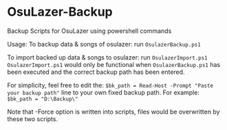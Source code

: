 # OsuLazer-Backup
Backup Scripts for OsuLazer using powershell commands

Usage:
To backup data & songs of osulazer:
run `OsulazerBackup.ps1`

To import backed up data & songs to osulazer:
run `OsulazerImport.ps1`
`OsulazerImport.ps1` would only be functional when `OsulazerBackup.ps1` has been executed and the correct backup path has been entered.

For simplicity, feel free to edit the:
`$bk_path = Read-Host -Prompt "Paste your backup path"`
line to your own fixed backup path.
For example:
`$bk_path = "D:\Backup\"`

Note that -Force option is written into scripts, files would be overwritten by these two scripts.
